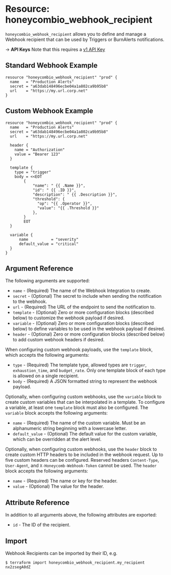 # Resource: honeycombio_webhook_recipient

`honeycombio_webhook_recipient` allows you to define and manage a Webhook recipient that can be used by Triggers or BurnAlerts notifications.

-> **API Keys** Note that this requires a [v1 API Key](https://registry.terraform.io/providers/honeycombio/honeycombio/latest/docs#v1-apis)

## Standard Webhook Example

```hcl
resource "honeycombio_webhook_recipient" "prod" {
  name   = "Production Alerts"
  secret = "a63dab148496ecbe04a1a802ca9b95b8"
  url    = "https://my.url.corp.net"
}
```

## Custom Webhook Example

```hcl
resource "honeycombio_webhook_recipient" "prod" {
  name   = "Production Alerts"
  secret = "a63dab148496ecbe04a1a802ca9b95b8"
  url    = "https://my.url.corp.net"
    
  header {
    name = "Authorization"
    value = "Bearer 123"
  }
    
  template {
    type = "trigger"
    body = <<EOT
		{
			"name": " {{ .Name }}",
			"id": " {{ .ID }}",
			"description": " {{ .Description }}",
            "threshold": {
              "op": "{{ .Operator }}",
              "value": "{{ .Threshold }}"
            },
		}
		EOT
  }
    
  variable {
      name          = "severity"
      default_value = "critical"
  }
}
```

## Argument Reference

The following arguments are supported:

* `name` - (Required) The name of the Webhook Integration to create.
* `secret` - (Optional) The secret to include when sending the notification to the webhook.
* `url` - (Required) The URL of the endpoint to send the notification to.
* `template` - (Optional) Zero or more configuration blocks (described below) to customize the webhook payload if desired.
* `variable` - (Optional) Zero or more configuration blocks (described below) to define variables to be used in the webhook payload if desired.
* `header` - (Optional) Zero or more configuration blocks (described below) to add custom webhook headers if desired.

When configuring custom webhook payloads, use the `template` block, which accepts the following arguments:

* `type` - (Required) The template type, allowed types are `trigger`, `exhaustion_time`, and `budget_rate`. Only one template block of each type is allowed on a single recipient.
* `body` - (Required) A JSON formatted string to represent the webhook payload.

Optionally, when configuring custom webhooks, use the `variable` block to create custom variables that can be interpolated in a template. 
To configure a variable, at least one `template` block must also be configured.
The `variable` block accepts the following arguments:

* `name` - (Required) The name of the custom variable. Must be an alphanumeric string beginning with a lowercase letter.
* `default_value` - (Optional) The default value for the custom variable, which can be overridden at the alert level.

Optionally, when configuring custom webhooks, use the `header` block to create custom HTTP headers to be included in the webhook request.
Up to five custom headers can be configured. Reserved headers `Content-Type`, `User-Agent`, and `X-Honeycomb-Webhook-Token` cannot be used.
The `header` block accepts the following arguments:

* `name` - (Required) The name or key for the header.
* `value` - (Optional) The value for the header.



## Attribute Reference

In addition to all arguments above, the following attributes are exported:

* `id` - The ID of the recipient.

## Import

Webhook Recipients can be imported by their ID, e.g.

```
$ terraform import honeycombio_webhook_recipient.my_recipient nx2zsegA0dZ
```
